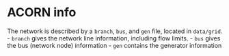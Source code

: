 # ACORN info

The network is described by a `branch`, `bus`, and `gen` file, located in `data/grid`.
    - `branch` gives the network line information, including flow limits.
    - `bus` gives the bus (network node) information
    - `gen` contains the generator information